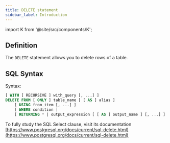 ```yaml
---
title: DELETE statement
sidebar_label: Introduction
---
```


import K from '@site/src/components/K';

## Definition

The `DELETE` statement allows you to delete rows of a table.

## SQL Syntax

Syntax:

```sql
[ WITH [ RECURSIVE ] with_query [, ...] ]
DELETE FROM [ ONLY ] table_name [ [ AS ] alias ]
    [ USING from_item [, ...] ]
    [ WHERE condition ]
    [ RETURNING * | output_expression [ [ AS ] output_name ] [, ...] ]
```

To fully study the SQL Select clause, visit its documentation [https://www.postgresql.org/docs/current/sql-delete.html](https://www.postgresql.org/docs/current/sql-delete.html)